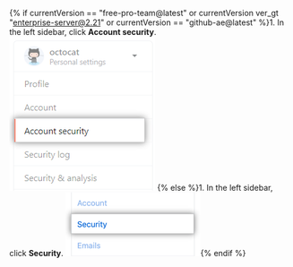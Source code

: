 {% if currentVersion == "free-pro-team@latest" or currentVersion ver_gt "enterprise-server@2.21" or currentVersion == "github-ae@latest" %}1. In the left sidebar, click **Account security**.
![User account security settings](/assets/images/help/settings/settings-sidebar-account-security.png)
{% else %}1. In the left sidebar, click **Security**.
![User account security settings](/assets/images/help/settings/settings-sidebar-security.png){% endif %}
